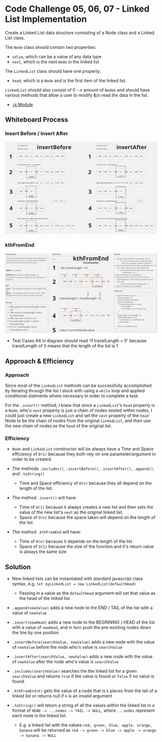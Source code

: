 # Code Challenge 05, 06, 07 - Linked List Implementation
Create a Linked List data structure consisting of a Node class and a Linked List class. 

The `Node` class should contain two properties: 
- `value`, which can be a value of any data type
- `next`, which is the next `Node` in the linked list

The `LinkedList` class should have one property:
- `head`, which is a `Node` and is the first item of the linked list.

`LinkedList` should also consist of 0 - n amount of `Node`s and should have various methods that allow a user to modify &/o read the data in the list.

- [.js Module](index.js)

## Whiteboard Process
### Insert Before / Insert After
![Insert Before and After](./UML_diagram_insertBeforeAfter.JPG)
### kthFromEnd
![kthFromEnd](./UML_diagram_kthFromEnd.JPG)
* Test Cases #4 in diagram should read 'if travelLength = 0' because travelLength of 0 means that the length of the list is 1

## Approach & Efficiency

### Approach
Since most of the `LinkedList` methods can be successfully accomplished by iterating through the list I stuck with using a `while` loop and applied conditional statments where necessary in order to complete a task.

For the `.insert()` method, I knew that since a `LinkedList`'s `head` property is a `Node`, who's `next` property is just a chain of nodes nested within nodes, I could just create a new `LinkedList` and set the `next` property of the `head` Node to be the chain of nodes from the original `LinkedList`, and then use the new chain of nodes as the `head` of the original list.

### Efficiency
- `Node` and `LinkedList` constructor will be always have a Time and Space efficiency of `O(1)` because they both rely on one parameter/argument in order to be created.

- The methods `.includes()`, `.insertBefore()`, `.insertAfter()`, `.append()`, and `.toString()` 
  - Time and Space efficiency of `O(n)` because they all depend on the length of the list.

- The method `.insert()` will have:
  - Time of `O(1)` because it always creates a new list and then sets the value of the new list's `next` as the original linked list.
  - Space of `O(n)` because the space taken will depend on the length of the list

- The method `.kthFromEnd` will have:
  - Time of `O(n)` because it depends on the length of the list
  - Space of `O(1)` because the size of the function and it's return value is always the same size

## Solution
- New linked lists can be instantiated with standard javascript class syntax, e.g. `let myLinkedList = new LinkedList(defaultHead)`
  - Passing in a value as the `defaultHead` argument will set that value as the head of the linked list.

- `.append(newValue)` adds a new node to the END / TAIL of the list with a value of `newValue`

- `.insert(newHead)` adds a new node to the BEGINNING / HEAD of the list with a value of `newHead`, and in turn push the pre-existing nodes down the line by one position

- `.insertBefore(searchValue, newValue)` adds a new node with the value of `newValue` before the node who's value is `searchValue`

- `.insertAfter(searchValue, newValue)` adds a new node with the value of `newValue` after the node who's value is `searchValue`

- `.includes(searchValue)` searches the the linked list for a given `searchValue` and returns `true` if the value is found or `false` if no value is found.

- `.kthFromEnd(k)` gets the value of a node that is `k` places from the tail of a linked list or returns null if `k` is an invalid argument

- `.toString()` will return a string of all the values within the linked list in a format of `HEAD -> ...nodes -> TAIL -> NULL`, where `...nodes` represent each node in the linked list. 
  - E.g. a linked list with the values `red, green, blue, apple, orange, banana` will be returned as `red -> green -> blue -> apple -> orange -> banana -> NULL`
